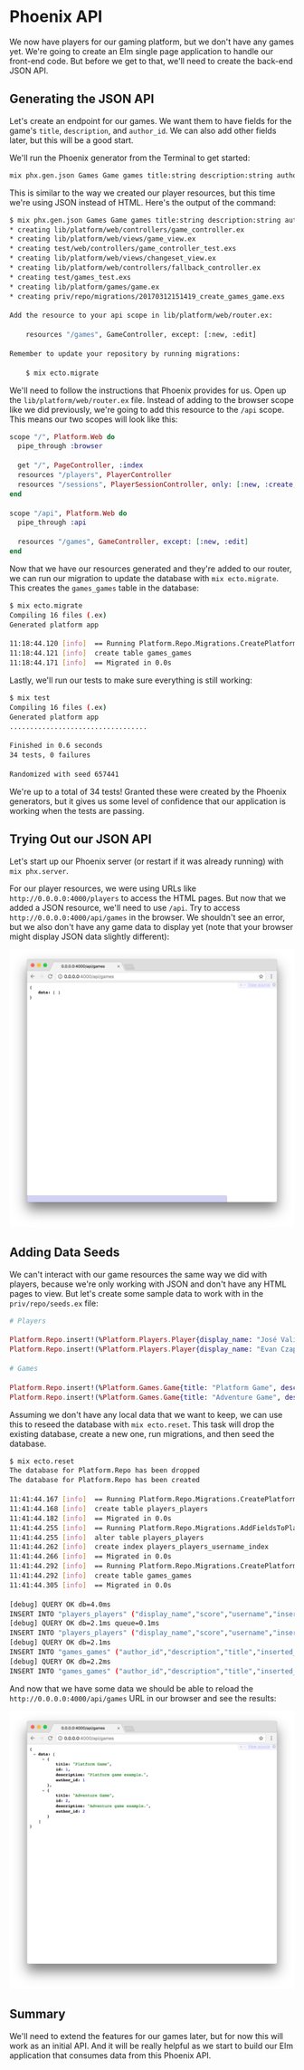 # Phoenix API

We now have players for our gaming platform, but we don't have any games yet.
We're going to create an Elm single page application to handle our front-end
code. But before we get to that, we'll need to create the back-end JSON API.

## Generating the JSON API

Let's create an endpoint for our games. We want them to have fields for the
game's `title`, `description`, and `author_id`. We can also add other fields
later, but this will be a good start.

We'll run the Phoenix generator from the Terminal to get started:

```bash
mix phx.gen.json Games Game games title:string description:string author_id:integer
```

This is similar to the way we created our player resources, but this time we're
using JSON instead of HTML. Here's the output of the command:

```bash
$ mix phx.gen.json Games Game games title:string description:string author_id:integer
* creating lib/platform/web/controllers/game_controller.ex
* creating lib/platform/web/views/game_view.ex
* creating test/web/controllers/game_controller_test.exs
* creating lib/platform/web/views/changeset_view.ex
* creating lib/platform/web/controllers/fallback_controller.ex
* creating test/games_test.exs
* creating lib/platform/games/game.ex
* creating priv/repo/migrations/20170312151419_create_games_game.exs

Add the resource to your api scope in lib/platform/web/router.ex:

    resources "/games", GameController, except: [:new, :edit]

Remember to update your repository by running migrations:

    $ mix ecto.migrate
```

We'll need to follow the instructions that Phoenix provides for us. Open up the
`lib/platform/web/router.ex` file. Instead of adding to the browser scope like
we did previously, we're going to add this resource to the `/api` scope. This
means our two scopes will look like this:

```elixir
scope "/", Platform.Web do
  pipe_through :browser

  get "/", PageController, :index
  resources "/players", PlayerController
  resources "/sessions", PlayerSessionController, only: [:new, :create, :delete]
end

scope "/api", Platform.Web do
  pipe_through :api

  resources "/games", GameController, except: [:new, :edit]
end
```

Now that we have our resources generated and they're added to our router, we
can run our migration to update the database with `mix ecto.migrate`. This
creates the `games_games` table in the database:

```bash
$ mix ecto.migrate
Compiling 16 files (.ex)
Generated platform app

11:18:44.120 [info]  == Running Platform.Repo.Migrations.CreatePlatform.Games.Game.change/0 forward
11:18:44.121 [info]  create table games_games
11:18:44.171 [info]  == Migrated in 0.0s
```

Lastly, we'll run our tests to make sure everything is still working:

```bash
$ mix test
Compiling 16 files (.ex)
Generated platform app
..................................

Finished in 0.6 seconds
34 tests, 0 failures

Randomized with seed 657441
```

We're up to a total of 34 tests! Granted these were created by the Phoenix
generators, but it gives us some level of confidence that our application is
working when the tests are passing.

## Trying Out our JSON API

Let's start up our Phoenix server (or restart if it was already running) with
`mix phx.server`.

For our player resources, we were using URLs like `http://0.0.0.0:4000/players`
to access the HTML pages. But now that we added a JSON resource, we'll need to
use `/api`. Try to access `http://0.0.0.0:4000/api/games` in the browser. We
shouldn't see an error, but we also don't have any game data to display yet
(note that your browser might display JSON data slightly different):

![Games API with No Data](images/phoenix_api/games_api_with_no_data.png)

## Adding Data Seeds

We can't interact with our game resources the same way we did with players,
because we're only working with JSON and don't have any HTML pages to view. But
let's create some sample data to work with in the `priv/repo/seeds.ex` file:

```elixir
# Players

Platform.Repo.insert!(%Platform.Players.Player{display_name: "José Valim", username: "josevalim", password: "password", score: 1000})
Platform.Repo.insert!(%Platform.Players.Player{display_name: "Evan Czaplicki", username: "evancz", password: "password", score: 1500})

# Games

Platform.Repo.insert!(%Platform.Games.Game{title: "Platform Game", description: "Platform game example.", author_id: 1})
Platform.Repo.insert!(%Platform.Games.Game{title: "Adventure Game", description: "Adventure game example.", author_id: 2})
```

Assuming we don't have any local data that we want to keep, we can use this to
reseed the database with `mix ecto.reset`. This task will drop the existing
database, create a new one, run migrations, and then seed the database.

```bash
$ mix ecto.reset
The database for Platform.Repo has been dropped
The database for Platform.Repo has been created

11:41:44.167 [info]  == Running Platform.Repo.Migrations.CreatePlatform.Players.Player.change/0 forward
11:41:44.168 [info]  create table players_players
11:41:44.182 [info]  == Migrated in 0.0s
11:41:44.255 [info]  == Running Platform.Repo.Migrations.AddFieldsToPlayers.change/0 forward
11:41:44.255 [info]  alter table players_players
11:41:44.262 [info]  create index players_players_username_index
11:41:44.266 [info]  == Migrated in 0.0s
11:41:44.292 [info]  == Running Platform.Repo.Migrations.CreatePlatform.Games.Game.change/0 forward
11:41:44.292 [info]  create table games_games
11:41:44.305 [info]  == Migrated in 0.0s

[debug] QUERY OK db=4.0ms
INSERT INTO "players_players" ("display_name","score","username","inserted_at","updated_at") VALUES ($1,$2,$3,$4,$5) RETURNING "id" ["José Valim", 1000, "josevalim", {{2017, 3, 12}, {15, 41, 44, 535203}}, {{2017, 3, 12}, {15, 41, 44, 535213}}]
[debug] QUERY OK db=2.1ms queue=0.1ms
INSERT INTO "players_players" ("display_name","score","username","inserted_at","updated_at") VALUES ($1,$2,$3,$4,$5) RETURNING "id" ["Evan Czaplicki", 1500, "evancz", {{2017, 3, 12}, {15, 41, 44, 562350}}, {{2017, 3, 12}, {15, 41, 44, 562356}}]
[debug] QUERY OK db=2.1ms
INSERT INTO "games_games" ("author_id","description","title","inserted_at","updated_at") VALUES ($1,$2,$3,$4,$5) RETURNING "id" [1, "Platform game example.", "Platform Game", {{2017, 3, 12}, {15, 41, 44, 564871}}, {{2017, 3, 12}, {15, 41, 44, 564879}}]
[debug] QUERY OK db=2.2ms
INSERT INTO "games_games" ("author_id","description","title","inserted_at","updated_at") VALUES ($1,$2,$3,$4,$5) RETURNING "id" [2, "Adventure game example.", "Adventure Game", {{2017, 3, 12}, {15, 41, 44, 567390}}, {{2017, 3, 12}, {15, 41, 44, 567396}}]
```

And now that we have some data we should be able to reload the
`http://0.0.0.0:4000/api/games` URL in our browser and see the results:

![Games API with Data](images/phoenix_api/games_api_with_data.png)

## Summary

We'll need to extend the features for our games later, but for now this will
work as an initial API. And it will be really helpful as we start to build our
Elm application that consumes data from this Phoenix API.
